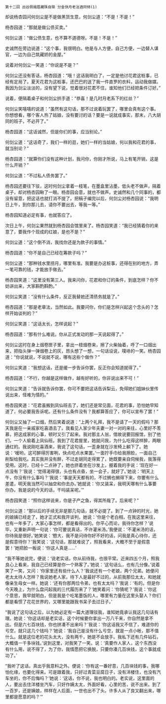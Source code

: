     第十二回 出谷佩蛾眉藏珠自赎 分金快月老沽酒同倾(1) 

   却说杨杏园问何剑尘是不是做黑货生意，何剑尘道：“不是！不是！”

   杨杏园道：“那就是做公债买卖。”

   何剑尘道：“做公债生意，也不算不道德呀。不是！不是！”

   史诚然在旁边说道：“这个事，我很明白。他是与人方便，自己方便，一边替人谋官，一边为自己筑藏娇的金屋。”

   说着对何剑尘一笑道：“你说是不是？”

   何剑尘还没有答话，杨杏园道：“哦！这话我明白了，一定是他讨花君这桩事，已经有定局了。夏天花君为这桩事，还巴巴的送了我一件直罗的衣料，运动我做媒。我因为剑尘淡淡的，没有望下说，觉着很对花君不住，谁知他们已经把条件订好。”

   说着，便隔着桌子和何剑尘拱手道：“恭喜！是几时月老系下的红丝？”

   何剑尘笑嘻嘻的说道：“虽然有这句话，那不过说着玩罢了，哪里会真有这个事。你想想看，哪个客人热了姑娘，没有要讨的话？要是一说就成事实，那末，八大胡同的班子，不必开了。”

   杨杏园道：“这话诚然，但是你们的事，应当别论。”

   何剑尘道：“这话奇了，我们一样的逛，她们一样的当姑娘，何以我和花君的事，就当别论？”

   杨杏园道：“就算你们没有这种计划，我问你，你刚才所说，马上有笔开销，这是什么开销？”

   何剑尘道：“不过私人债务罢了。”

   杨杏园还要往下驳，这时何剑尘拿着一枝笔，在墨盒里沾墨，低头老不做声，隔着桌子，却对杨杏园瞅了一眼。杨杏园会意，就也不做声。史诚然和几个同事的，都没有留意，把这话也就打消不提了。把稿子编完以后，何剑尘对杨杏园说：“我明日上午，到你那儿去，请你不要出去，等我一等。”

   杨杏园知道必定有事，也就答应了。

   次日上午，何剑尘果然就到杨杏园会馆里来了。杨杏园笑道：“我已经猜着你的来意了，要我作个现成的红娘，是也不是？”

   何剑尘道：“这个倒不消，我找你还是为款子的事情。”

   杨杏园道：“你不是自己已经在筹款子吗？”

   何剑尘道：“那种钱水里捞月，哪里有准。我要是办这桩事，还得在别的地方，弄一笔可靠的钱，才能放手做去。”

   杨杏园笑道：“这里没有第三人。我来问你，花君和你订的条件，到底怎样？你不妨讲出来，大家斟酌斟酌。”

   何剑尘笑道：“没有什么条件，反正我替她还清债务就是了。”

   杨杏园道：“那是老章法，当然如此。我要问你，你们是怎样兴起这个念头的？怎样开始谈判的？”

   何剑尘笑道：“这话太长，怎样说起？”

   杨杏园道：“那有什么难说。你从正式发动的那一天说起得了。”

   何剑尘这时在身上烟卷匣子里，拿出一枝烟卷来，擦了火柴抽着，呼了一口烟出来，把指头弹一弹烟卷上的灰，昂头想了一想，一句话设说，噗哧的一笑。杨杏园道：“你说就说，不说就不说，哪有这些个做作？”

   何剑尘笑道：“我想这话，还是缓一步告诉你罢，反正你会知道就得了。”

   杨杏园道：“不行，你越是这样做作，越有好听的，你非说出来不可！”

   何剑尘笑道：“告诉就告诉你罢，你可不要把这话告诉梨云，免得她们姐妹伙里传说出来，怪难为情的。”

   杨杏园笑道：“花君虽搬到凤仙班去了，她们还是常见面，花君的事，恐怕她早知道了，何必要我告诉呢。还有什么条件没有？我都算答应了，你可以宣布了罢！”

   何剑尘又抽了一口烟，然后笑着说道：“上两个礼拜，我不是请了一天的假吗？那天我是在一亲戚家吃喜酒去了。我看见人家少年夫妻一对一对的来往，心里好不羡慕，把这成家的心事，顿时又引了起来。我对那主人翁，借故说要回报馆，别了他们，一个人偷着上凤仙班。我到了花君屋里，她就问我，为什么吃得这样醉，两眼通红的。我说刚吃喜酒来，我说了这句话，一歪身就在沙发椅上躺下了。她说：‘嗳哟，这可醉得厉害咧，快点吃点水果罢。’一面拧手巾给我擦脸，一面自己削梨给我吃。其实我并没有醉，不过走胡同走得累了，她既要亲自伺候我，我落得受用。这时，已经十二点钟了，她也挤着坐在沙发上，握着我的手说：‘现在好一点没有？’我说：‘觉得渴得很，头也有点昏，坐一会子，就好了。’她说：‘明天上午，你没有什么事吗？’我说：‘事是天天都有的，不过搁也搁得下来，你要有什么差遣，明天我当然可以抽空和你去办。’她就说：‘你又装呆，我明天哪有什么事要你办。我是说的今天的话，干吗装呆呢。’”

   杨杏园笑道：“照你这样说来，你是子产之鱼，得其所哉了。后来呢？”

   何剑尘道：“那以后的手续无非是那几句话，就不必提了。到了一点钟的时光，她的娘姨已经走了，她才正式和我开谈判，她说：‘你是个老白相，在我这里来往，也有一年多了，大家心事怎样，都是看得出的。你平心而论，我待你怎样？’说毕，又重新声明一句说：‘你可要说真话，不许灌米汤。’我便说：‘不灌米汤的话，你待我是很好。’她笑说：‘戆大，我不是问待你好不好的话，问我是真心待你，还是假意待你？’我笑说：‘这句话，那就难说了，照我看来，大概不至于是假意罢！’她把脸一板说：‘你这人真是……’

   “我不等她说完，便说：‘说老实话，你从前待我，也很平常。近来四五个月，照我良心上看来，我自己已经算是你一个熟客了。’她说：‘这句话么，也有几分像。’说着笑了一笑，又问：‘你家里还有些什么人？’我说还有一个老娘，两个兄弟。她便问老太太待人怎样？我说她老人家，待下人是最好不过的，从前我那位太太，和她就像亲生母女一样。她说：‘还有你那两位令弟，也有太太吗？’我说：‘有的。但是你今天晚上，为什么盘问起我的三代履历来了？’她笑着问：‘你猜呢？’我说：‘你这个意思，我早就明白，但是我是个吃笔墨饭的人，哪里有力量在这里头娶人？你们都是看惯了花花世界的，又哪里能跟我书呆子去过日子。’

   “我说了这句话之后，以为她必定有一篇大道理驳我，谁知她竟承认我这几句话有理。她说：‘你这话却是老实话，这个时候要你拿出一万八千来，你自然是拿不出。但是六七百块钱，你也拼凑不出来吗？’我说：‘你这话我又不信了，难道你的亏空，就只这几个钱吗？’她说：‘我自己是没有什么亏空，就是一点小帐，那不值什么。就是这位老的花头太大，没有两千，她是不会放手。我私下还有几件钻石，大概值一千多块钱。’说到这里，对我笑了一笑。说：‘真要作人家人，这个东西没有什么用，说不得了，为了你，我情愿把它换脱，只要你凑几百块钱，这个事就成功了。’

   “我听了这话，真出乎我意料之外。便说：‘你有这一番好意，几百块钱的事，我哪怕化缘，也要化得来。可是跟着我，只好过青菜豆腐日子，没有洋楼住，也没有汽车坐的，你不后悔吗？’她说：‘这话，你不说，我也明白的。老实说，这里面的人，要出去住洋楼坐汽车，只好作姨太太，外面好看，心里的苦，说不出来。到了一百岁，还是姨娘，样样在人后面，一世也出不了头。许多人从了良又翻出来，哪里都是愿意的吗？’”

